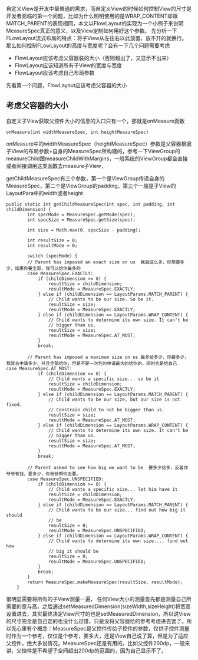 自定义View是开发中最普通的需求，而自定义View的时候如何控制View的尺寸是开发者面临的第一个问题，比如为什么明明使用的是WRAP_CONTENT却跟MATCH_PARENT的表现相同，本文以FlowLayout的实现为一个小例子来说明MeasureSpec真正的意义，以及View定制如何用好这个参数。
先分析一下FLowLayout流式布局的特点：将子View从左往右以此放置，放不开的就换行。那么如何控制FLowLayout的高度与宽度呢？会有一下几个问题需要考虑
* FlowLayout应该考虑父容器装的大小（否则超出了，又显示不出来）
* FlowLayout应该知道所有子View的宽度与宽度
* FlowLayout应该考虑自己布局参数

先看第一个问题，FlowLayout应该考虑父容器的大小

## 考虑父容器的大小

自定义子View获取父控件大小的信息的入口只有一个，那就是onMeasure函数

	onMeasure(int widthMeasureSpec, int heightMeasureSpec)

onMeasure中的widthMeasureSpec（heightMeasureSpec）参数是父容器根据子View的布局参数+自身的MeasureSpec所构建的，参考一下ViewGroup的measureChild跟measureChildWithMargins，一般系统的ViewGroup都会直接或者间接调用这类函数去measure子View，

getChildMeasureSpec有三个参数，第一个是ViewGroup传递自身的MeasureSpec，第二个是ViewGroup的padding，第三个一般是子View的LayoutPara中的width或者height
	
	public static int getChildMeasureSpec(int spec, int padding, int childDimension) {
	        int specMode = MeasureSpec.getMode(spec);
	        int specSize = MeasureSpec.getSize(spec);
	
	        int size = Math.max(0, specSize - padding);
	
	        int resultSize = 0;
	        int resultMode = 0;
	
	        switch (specMode) {
	        // Parent has imposed an exact size on us  我就这么多，你想要多少，如果你要全部，我可以给你最多的
	        case MeasureSpec.EXACTLY:
	            if (childDimension >= 0) {
	                resultSize = childDimension;
	                resultMode = MeasureSpec.EXACTLY;
	            } else if (childDimension == LayoutParams.MATCH_PARENT) {
	                // Child wants to be our size. So be it.
	                resultSize = size;
	                resultMode = MeasureSpec.EXACTLY;
	            } else if (childDimension == LayoutParams.WRAP_CONTENT) {
	                // Child wants to determine its own size. It can't be
	                // bigger than us.
	                resultSize = size;
	                resultMode = MeasureSpec.AT_MOST;
	            }
	            break;
	
	        // Parent has imposed a maximum size on us 最多给多少，你要多少，我就去申请多少，并且全部给你，但是不是一次性的申请最大的给你的，同时也是给自己	        case MeasureSpec.AT_MOST:
	            if (childDimension >= 0) {
	                // Child wants a specific size... so be it
	                resultSize = childDimension;
	                resultMode = MeasureSpec.EXACTLY;
	            } else if (childDimension == LayoutParams.MATCH_PARENT) {
	                // Child wants to be our size, but our size is not fixed.
	                // Constrain child to not be bigger than us.
	                resultSize = size;
	                resultMode = MeasureSpec.AT_MOST;
	            } else if (childDimension == LayoutParams.WRAP_CONTENT) {
	                // Child wants to determine its own size. It can't be
	                // bigger than us.
	                resultSize = size;
	                resultMode = MeasureSpec.AT_MOST;
	            }
	            break;
	
	        // Parent asked to see how big we want to be  要多少给多，反着你爷爷有钱，要多少，你爸爸帮你去要。
	        case MeasureSpec.UNSPECIFIED:
	            if (childDimension >= 0) {
	                // Child wants a specific size... let him have it
	                resultSize = childDimension;
	                resultMode = MeasureSpec.EXACTLY;
	            } else if (childDimension == LayoutParams.MATCH_PARENT) {
	                // Child wants to be our size... find out how big it should
	                // be
	                resultSize = 0;
	                resultMode = MeasureSpec.UNSPECIFIED;
	            } else if (childDimension == LayoutParams.WRAP_CONTENT) {
	                // Child wants to determine its own size.... find out how
	                // big it should be
	                resultSize = 0;
	                resultMode = MeasureSpec.UNSPECIFIED;
	            }
	            break;
	        }
	        return MeasureSpec.makeMeasureSpec(resultSize, resultMode);
	    }
    
很明显需要将所有的子View测量一遍，
任何View大小的测量首先都是测量自己所需要的宽与高，之后通过setMeasuredDimension(sizeWidth,sizeHeight)将宽高设置进去，其实最终决定View尺寸的也是setMeasuredDimension，所以说View的尺寸完全是自己定的也没什么过错，只是没将父容器给的参考考虑进去罢了。所以先心里有个概念：MeasureSpec是父控件传给子控件的参数，仅供子控件测量时作为一个参考，仅仅是个参考，要多大，还是View自己说了算，但是为了适应父控件，绝大多说情况，MeasureSpec还是有用的。比如父控件200dp，一般来讲，父控件是不希望子空间超出200dp的范围的，因为自己显示不了。